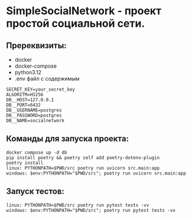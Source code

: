 
# SimpleSocialNetwork - проект простой социальной сети.


## Пререквизиты:

- docker
- docker-compose
- python3.12
- .env файл с содержимым


```
SECRET_KEY=your_secret_key
ALGORITM=HS256
DB__HOST=127.0.0.1
DB__PORT=6432
DB__USERNAME=postgres
DB__PASSWORD=postgres
DB__NAME=socialnetwork
```

## Команды для запуска проекта:
```
docker compose up -d db
pip install poetry && poetry self add poetry-dotenv-plugin
poetry install
linux: PYTHONPATH=$PWD/src poetry run uvicorn src.main:app
windows: $env:PYTHONPATH="$PWD/src"; poetry run uvicorn src.main:app
```
## Запуск тестов:
```
linux: PYTHONPATH=$PWD/src poetry run pytest tests -vv
windows: $env:PYTHONPATH="$PWD/src"; poetry run pytest tests -vv
```